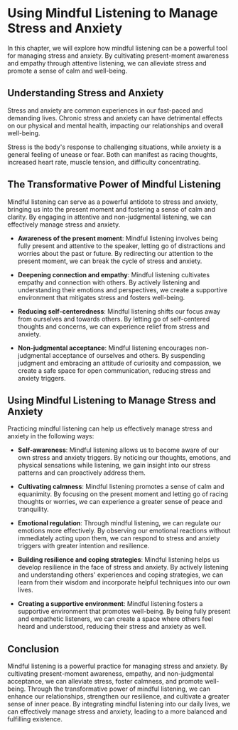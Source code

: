 Using Mindful Listening to Manage Stress and Anxiety
===============================================================

In this chapter, we will explore how mindful listening can be a powerful tool for managing stress and anxiety. By cultivating present-moment awareness and empathy through attentive listening, we can alleviate stress and promote a sense of calm and well-being.

**Understanding Stress and Anxiety**
------------------------------------

Stress and anxiety are common experiences in our fast-paced and demanding lives. Chronic stress and anxiety can have detrimental effects on our physical and mental health, impacting our relationships and overall well-being.

Stress is the body's response to challenging situations, while anxiety is a general feeling of unease or fear. Both can manifest as racing thoughts, increased heart rate, muscle tension, and difficulty concentrating.

**The Transformative Power of Mindful Listening**
-------------------------------------------------

Mindful listening can serve as a powerful antidote to stress and anxiety, bringing us into the present moment and fostering a sense of calm and clarity. By engaging in attentive and non-judgmental listening, we can effectively manage stress and anxiety.

* **Awareness of the present moment**: Mindful listening involves being fully present and attentive to the speaker, letting go of distractions and worries about the past or future. By redirecting our attention to the present moment, we can break the cycle of stress and anxiety.

* **Deepening connection and empathy**: Mindful listening cultivates empathy and connection with others. By actively listening and understanding their emotions and perspectives, we create a supportive environment that mitigates stress and fosters well-being.

* **Reducing self-centeredness**: Mindful listening shifts our focus away from ourselves and towards others. By letting go of self-centered thoughts and concerns, we can experience relief from stress and anxiety.

* **Non-judgmental acceptance**: Mindful listening encourages non-judgmental acceptance of ourselves and others. By suspending judgment and embracing an attitude of curiosity and compassion, we create a safe space for open communication, reducing stress and anxiety triggers.

**Using Mindful Listening to Manage Stress and Anxiety**
--------------------------------------------------------

Practicing mindful listening can help us effectively manage stress and anxiety in the following ways:

* **Self-awareness**: Mindful listening allows us to become aware of our own stress and anxiety triggers. By noticing our thoughts, emotions, and physical sensations while listening, we gain insight into our stress patterns and can proactively address them.

* **Cultivating calmness**: Mindful listening promotes a sense of calm and equanimity. By focusing on the present moment and letting go of racing thoughts or worries, we can experience a greater sense of peace and tranquility.

* **Emotional regulation**: Through mindful listening, we can regulate our emotions more effectively. By observing our emotional reactions without immediately acting upon them, we can respond to stress and anxiety triggers with greater intention and resilience.

* **Building resilience and coping strategies**: Mindful listening helps us develop resilience in the face of stress and anxiety. By actively listening and understanding others' experiences and coping strategies, we can learn from their wisdom and incorporate helpful techniques into our own lives.

* **Creating a supportive environment**: Mindful listening fosters a supportive environment that promotes well-being. By being fully present and empathetic listeners, we can create a space where others feel heard and understood, reducing their stress and anxiety as well.

**Conclusion**
--------------

Mindful listening is a powerful practice for managing stress and anxiety. By cultivating present-moment awareness, empathy, and non-judgmental acceptance, we can alleviate stress, foster calmness, and promote well-being. Through the transformative power of mindful listening, we can enhance our relationships, strengthen our resilience, and cultivate a greater sense of inner peace. By integrating mindful listening into our daily lives, we can effectively manage stress and anxiety, leading to a more balanced and fulfilling existence.
